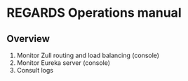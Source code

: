 REGARDS Operations manual
=========================

Overview
--------

1.	Monitor Zull routing and load balancing (console)
2.	Monitor Eureka server (console)
3.	Consult logs
